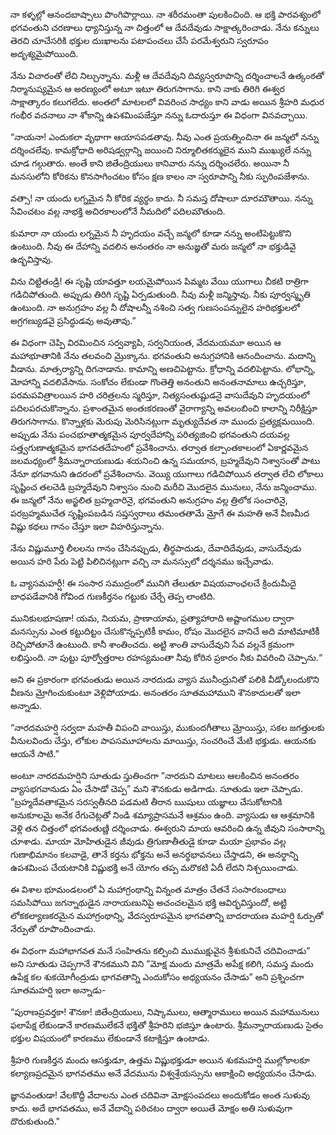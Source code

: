 ﻿నా కళ్ళల్లో ఆనందబాష్పాలు పొంగిపొర్లాయి. నా శరీరమంతా పులకించింది. ఆ భక్తి పారవశ్యంలో భగవంతుని చరణాలు ధ్యానిస్తున్న నా చిత్తంలో ఆ దేవదేవుడు సాక్షాత్కరించాడు. నేను కన్నులు తెరచి చూచేసరికి భక్తుల దుఃఖాలను పటాపంచలు చేసే పరమేశ్వరుని స్వరూపం అదృశ్యమైపోయింది. 

నేను విచారంతో లేచి నిల్చున్నాను. మళ్లీ ఆ దేవదేవుని దివ్యస్వరూపాన్ని దర్శించాలనే ఉత్కంఠతో నిర్మానుష్యమైన ఆ అరణ్యంలో అటూ ఇటూ తిరుగసాగాను. కాని నాకు తిరిగి ఈశ్వర సాక్షాత్కారం కలుగలేదు. అంతలో మాటలలో వివరించ సాధ్యం కాని వాడు అయిన శ్రీహరి మధుర గంభీర వచనాలు నా శోకాన్ని ఉపశమింపజేస్తూ నన్ను ఓదారుస్తూ ఈ విధంగా వినవచ్చాయి. 

“నాయనా! ఎందుకలా వృథాగా ఆయాసపడతావు. నీవు ఎంత ప్రయత్నించినా ఈ జన్మలో నన్ను దర్శించలేవు. కామక్రోధాది అరిషడ్వర్గాన్ని జయించి నిర్మూలితకర్ములైన ముని ముఖ్యులే నన్ను చూడ గల్గుతారు. అంతే కాని జితేంద్రియులు కానివారు నన్ను దర్శించలేరు. అయినా నీ మనసులోని కోరికను కొనసాగించటం కోసం క్షణ కాలం నా స్వరూపాన్ని నీకు స్ఫురింపజేశాను. 

వత్సా! నా యందు లగ్నమైన నీ కోరిక వ్యర్థం కాదు. నీ సమస్త దోషాలూ దూరమౌతాయి. నన్ను సేవించటం వల్ల నాభక్తి అచిరకాలంలోనే నీమదిలో పదిలమౌతుంది. 

కుమారా నా యందు లగ్నమైన నీ హృదయం వచ్చే జన్మలో కూడా నన్ను అంటిపెట్టుకొని ఉంటుంది. నీవు ఈ దేహాన్ని వదలిన అనంతరం నా అనుజ్ఞతో మరు జన్మలో నా భక్తుడివై ఉద్భవిస్తావు. 

విను చిట్టితండ్రి! ఈ సృష్టి యావత్తూ లయమైపోయిన పిమ్మట వేయి యుగాలు చీకటి రాత్రిగా గడిచిపోతుంది. అప్పుడు తిరిగి సృష్టి ఏర్పడుతుంది. నీవు మళ్లీ జన్మిస్తావు. నీకు పూర్వస్మృతి ఉంటుంది. నా అనుగ్రహం వల్ల నీ దోషాలన్నీ నశించి సత్వ గుణసంపన్నులైన హరిభక్తులలో అగ్రగణ్యుడవై ప్రసిద్ధుడవు అవుతావు.” 

ఈ విధంగా చెప్పి విరమించిన సర్వవ్యాపి, సర్వనియంత, వేదమయమూ అయిన ఆ మహాభూతానికి నేను తలవంచి మ్రొక్కాను. భగవంతుని అనుగ్రహానికి ఆనందించాను. మదాన్ని వీడాను. మాత్సర్యాన్ని దిగనాడాను. కామాన్ని అణచిపెట్టాను. క్రోధాన్ని వదలిపెట్టాను. లోభాన్ని, మోహాన్ని వదలివేసాను. సంకోచం లేకుండా గొంతెత్తి అనంతుని అనంతనామాలు ఉచ్చరిస్తూ, పరమపవిత్రాలయిన హరి చరిత్రలను స్మరిస్తూ, నిత్యసంతుష్టుడనై వాసుదేవుని హృదయంలో పదిలపరచుకొన్నాను. ప్రశాంతమైన అంతఃకరణంతో వైరాగ్యాన్ని అవలంబించి కాలాన్ని నిరీక్షిస్తూ తిరుగసాగాను. కొన్నాళ్లకు మెరుపు మెరిసినట్లుగా మృత్యుదేవత నా ముందు ప్రత్యక్షమయింది. అప్పుడు నేను పంచభూతాత్మకమైన పూర్వదేహాన్ని పరిత్యజించి భగవంతుని దయవల్ల సత్త్వగుణాత్మకమైన భాగవతదేహంలో ప్రవేశించాను. తర్వాత కల్పాంతకాలంలో ఏకార్ణవమైన జలమధ్యంలో శ్రీమన్నారాయణుడు శయనించి ఉన్న సమయాన, బ్రహ్మదేవుని నిశ్వాసంతో పాటు నేనూ భగవానుని ఉదరంలో ప్రవేశించాను. వెయ్యి యుగాలు గడిచిపోయిన తర్వాత లేచి లోకాలు సృష్టించ తలచెడి బ్రహ్మదేవుని నిశ్వాసం నుంచి మరీచి మొదలైన మునులు, నేను జన్మించాము. ఈ జన్మలో నేను అస్ఖలిత బ్రహ్మచారినై, భగవంతుని అనుగ్రహం వల్ల త్రిలోక సంచారినై, పరబ్రహ్మముచేత సృష్టింపబడిన సప్తస్వరాలు తమంతతామే మ్రోగే ఈ మహతి అనే వీణమీద విష్ణు కథలు గానం చేస్తూ ఇలా విహరిస్తున్నాను. 

నేను విష్ణుమూర్తి లీలలను గానం చేసినప్పుడు, తీర్థపాదుడు, దేవాదిదేవుడు, వాసుదేవుడు అయిన హరి పేరు పెట్టి పిలిచినట్లుగా వచ్చి నా మనస్సులో దర్శనము ఇచ్చేవాడు. 

ఓ వ్యాసమహర్షీ! ఈ సంసార సముద్రంలో మునిగి తేలుతూ విషయవాంఛలచే క్రిందుమీదై బాధపడేవానికి గోవింద గుణకీర్తనం గట్టుకు చేర్చే తెప్ప లాంటిది. 

మునికులభూషణా! యమ, నియమ, ప్రాణాయామ, ప్రత్యాహారాది అష్టాంగముల ద్వారా మనస్సును ఎంత కట్టుదిట్టం చేసుకొన్నప్పటికీ కామం, రోషం మొదలైన వానిచే అది మాటిమాటికీ రెచ్చిపోతూనే ఉంటుంది. కానీ శాంతించదు. అట్టి శాంతి వాసుదేవుని సేవ వల్లనే క్రమంగా లభిస్తుంది. నా పుట్టు పూర్వోత్తరాల రహస్యమంతా నీవు కోరిన ప్రకారం నీకు వివరించి చెప్పాను.“ 

అని ఈ ప్రకారంగా భగవంతుడు అయిన నారదుడు వ్యాస మునీంద్రునితో పలికి వీడ్కోలందుకొని వీణను మ్రోగించుకుంటూ వెళ్లిపోయాడు. అనంతరం సూతమహాముని శౌనకాదులతో ఇలా అన్నాడు. 

“నారదమహర్షి సర్వదా మహతీ విపంచి వాయిస్తు, ముకుందగీతాలు మ్రోయిస్తు, సకల జగత్తులకు వీనులవిందు చేస్తు, లోకుల పాపసమూహాలను మాయిస్తు, సంచరించే మేటి భక్తుడు. ఆయనకు ఆయనే సాటి.” 

అంటూ నారదమహర్షిని సూతుడు స్తుతించగా ”నారదుని మాటలు ఆలకించిన అనంతరం వ్యాసభగవానుడు ఏం చేసాడో చెప్ప” మని శౌనకుడు అడిగాడు. సూతుడు ఇలా చెప్పాడు. ”బ్రహ్మదేవతాకమైన సరస్వతీనది పడమటి తీరాన ఋషులు యజ్ఞాలు చేసుకోటానికి అనుకూలమై అనేక రేగుచెట్లతో నిండి శమ్యాప్రాసమనే ఆశ్రమం ఉంది. వ్యాసుడు ఆ ఆశ్రమానికి వెళ్లి తన చిత్తంలో భగవంతుణ్ణి దర్శించాడు. ఈశ్వరుని మాయ ఆవరించి ఉన్న జీవుని సంసారాన్ని చూశాడు. మాయా మోహితుడైన జీవుడు త్రిగుణాతీతుడై కూడా మయా ప్రభావం వల్ల గుణాభిమానం కలవాడై, తానే కర్తను భోక్తను అనే అనర్థభావనలు చేస్తాడని, ఈ అనర్థాన్ని ఉపశమింప చేయటానికి విష్ణుభక్తి అనే యోగం తప్ప మరొకటి ఏదీ లేదని నిశ్చయించాడు. 

ఈ విశాల భూమండలంలో ఏ మహాగ్రంథాన్ని విన్నంత మాత్రం చేతనే సంసారబంధాలు సమసిపోయి జగన్నాథుడైన నారాయణునిపై అచంచలమైన భక్తి ఆవిర్భవిస్తుందో, అట్టి లోకకల్యాణకరమైన మహాగ్రంథాన్ని, వేదస్వరూపమైన భాగవతాన్ని బాదరాయణ మహర్షి ఓర్పుతో నేర్పుతో రూపొందించాడు. 

ఈ విధంగా మహాభాగవత మనే సంహితను కల్పించి ముముక్షువైన శ్రీశుకునిచే చదివించాడు” అని సూతుడు చెప్పగానే శౌనకముని విని ”మోక్ష మందు మాత్రమే అపేక్ష కలిగి, సమస్త మందు ఉపేక్ష కల శుకయోగీంద్రుడు భాగవతాన్ని ఎందుకోసం అధ్యయనం చేసాడు” అని ప్రశ్నించగా సూతమహర్షి ఇలా అన్నాడు- 

“పురాణప్రవర్తకా! శౌనకా! జితేంద్రియులు, నిష్కాములు, ఆత్మారాములు అయిన మహామునులు ఫలాపేక్ష లేకుండానే కారణములేకనే భక్తితో శ్రీహరిని భజిస్తూ ఉంటారు. శ్రీమన్నారాయణుడు సైతం భక్తుల విషయంలో కారణము లేకుండానే కటాక్షిస్తూ ఉంటాడు. 

శ్రీహరి గుణకీర్తన మందు ఆసక్తుడూ, ఉత్తమ విష్ణుభక్తుడూ అయిన శుకమహర్షి ముల్లోకాలకూ కల్యాణప్రదమైన భాగవతము అనే వేదమును విశ్వశ్రేయస్సును ఆకాక్షించి అధ్యయనం చేసాడు. 

జ్ఞానవంతుడా! వేలకొద్దీ వేదాలను ఎంత చదివినా మోక్షసంపదలు అందుకోడం అంత సుళువు కాదు. అదే భాగవతము, అనే వేదాన్ని పఠిచటం ద్వారా అయితే మోక్షం అతి సుళువుగా దొరుకుతుంది." 

